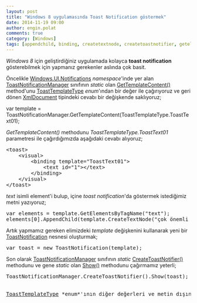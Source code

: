 ```yaml
---
layout: post
title: "Windows 8 uygulamasında Toast Notification göstermek"
date: 2014-11-19 09:00
author: engin.polat
comments: true
category: [Windows]
tags: [appendchild, binding, createtextnode, createtoastnotifier, getelementsbytagname, gettemplatecontent, notification, show, static, template, toast, toastnotification, toastnotificationmanager, toasttemplatetype, xmldocument]
---
```

*Windows 8* için geliştirdiğiniz uygulamada kolayca **toast notification** gösterebilmek için yapmanız gerekenler aslında çok basit.

Öncelikle <a href="https://msdn.microsoft.com/library/windows/apps/windows.ui.notifications" target="_blank">Windows.UI.Notifications</a> *namespace*'inde yer alan <a href="https://msdn.microsoft.com/library/windows/apps/windows.ui.notifications.toastnotificationmanager" target="_blank">ToastNotificationManager</a> sınıfının *static* olan <a href="https://msdn.microsoft.com/library/windows/apps/windows.ui.notifications.toastnotificationmanager.gettemplatecontent" target="_blank">GetTemplateContent()</a> method'unu <a href="http://msdn.microsoft.com/library/windows/apps/windows.ui.notifications.toasttemplatetype" target="_blank">ToastTemplateType</a> *enum*'ından bir değer ile çağırıyoruz ve geri dönen <a href="https://msdn.microsoft.com/library/system.xml.xmldocument" target="_blank">XmlDocument</a> tipindeki cevabı bir değişkende saklıyoruz;



var template = ToastNotificationManager.GetTemplateContent(ToastTemplateType.ToastText01);</pre>

*GetTemplateContent()* methodunu *ToastTemplateType.ToastText01* parametresi ile çağırdığımızda aşağıdaki cevabı alıyoruz;

<pre class="brush:xml">&lt;toast&gt;
    &lt;visual&gt;
        &lt;binding template="ToastText01"&gt;
            &lt;text id="1"&gt;&lt;/text&gt;
        &lt;/binding&gt;  
    &lt;/visual&gt;
&lt;/toast&gt;</pre>

*text* isimli element'i bulup, içine *toast notification*'da göstermek istediğimiz metni yazıyoruz;

<pre class="brush:csharp">var elements = template.GetElementsByTagName("text");
elements[0].AppendChild(template.CreateTextNode("çok önemli mesaj!"));</pre>

Artık yapmamız gereken elimizdeki *template* değişkenini kullanarak yeni bir <a href="https://msdn.microsoft.com/library/windows/apps/windows.ui.notifications.toastnotification" target="_blank">ToastNotification</a> nesnesi oluşturmak;

<pre class="brush:csharp">var toast = new ToastNotification(template);</pre>

Son olarak <a href="https://msdn.microsoft.com/library/windows/apps/windows.ui.notifications.toastnotificationmanager" target="_blank">ToastNotificationManager</a> sınıfının *static* <a href="https://msdn.microsoft.com/library/windows/apps/windows.ui.notifications.toastnotificationmanager.createtoastnotifier" target="_blank">CreateToastNotifier()</a> methodunu ve gene *static* olan <a href="http://msdn.microsoft.com/library/windows/apps/windows.ui.notifications.toastnotifier.show" target="_blank">Show()</a> methodunu çağırmamız yeterli;

<pre class="brush:csharp">ToastNotificationManager.CreateToastNotifier().Show(toast);


<a href="http://msdn.microsoft.com/library/windows/apps/windows.ui.notifications.toasttemplatetype" target="_blank">ToastTemplateType</a> *enum*'ının diğer değerleri ve metin dışında resim de içerebilen template'lerinin listesi için *MSDN*'deki <a href="https://msdn.microsoft.com/library/windows/apps/hh761494" target="_blank">The toast template catalog</a> sayfasına bakabilirsiniz.

